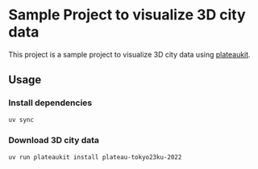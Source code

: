 # Sample Project to visualize 3D city data

This project is a sample project to visualize 3D city data using [plateaukit](https://github.com/ozekik/plateaukit).

## Usage

### Install dependencies
```bash
uv sync
```

### Download 3D city data
```bash
uv run plateaukit install plateau-tokyo23ku-2022
```
